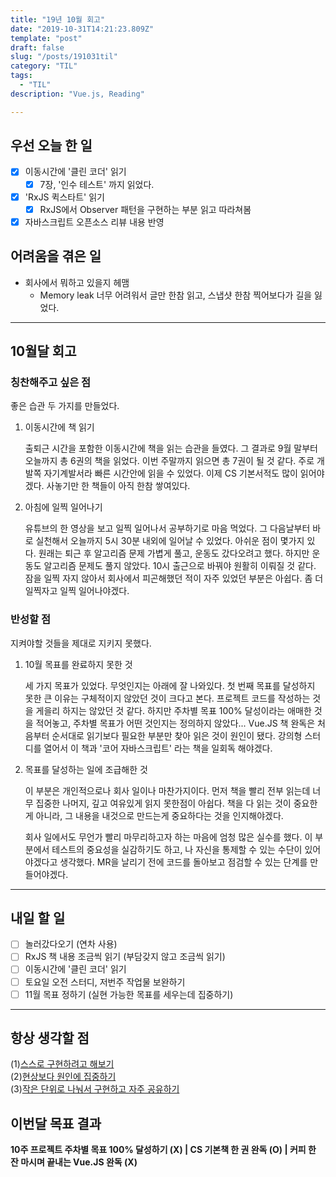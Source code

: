 ```yaml
---
title: "19년 10월 회고"
date: "2019-10-31T14:21:23.809Z"
template: "post"
draft: false
slug: "/posts/191031til"
category: "TIL"
tags:
  - "TIL"
description: "Vue.js, Reading"

---
```


## 우선 오늘 한 일

- [x] 이동시간에 '클린 코더' 읽기
  - [x] 7장, '인수 테스트' 까지 읽었다.
- [x] 'RxJS 퀵스타트' 읽기
  - [x] RxJS에서 Observer 패턴을 구현하는 부분 읽고 따라쳐봄
- [x] 자바스크립트 오픈소스 리뷰 내용 반영

## 어려움을 겪은 일

- 회사에서 뭐하고 있을지 헤맴
  - Memory leak 너무 어려워서 글만 한참 읽고, 스냅샷 한참 찍어보다가 길을 잃었다.

---

## 10월달 회고

### 칭찬해주고 싶은 점

좋은 습관 두 가지를 만들었다.

1. 이동시간에 책 읽기

   출퇴근 시간을 포함한 이동시간에 책을 읽는 습관을 들였다. 그 결과로 9월 말부터 오늘까지 총 6권의 책을 읽었다. 이번 주말까지 읽으면 총 7권이 될 것 같다. 주로 개발쪽 자기계발서라 빠른 시간안에 읽을 수 있었다. 이제 CS 기본서적도 많이 읽어야겠다. 사놓기만 한 책들이 아직 한참 쌓여있다.

2. 아침에 일찍 일어나기

   유튜브의 한 영상을 보고 일찍 일어나서 공부하기로 마음 먹었다. 그 다음날부터 바로 실천해서 오늘까지 5시 30분 내외에 일어날 수 있었다. 아쉬운 점이 몇가지 있다. 원래는 퇴근 후 알고리즘 문제 가볍게 풀고, 운동도 갔다오려고 했다. 하지만 운동도 알고리즘 문제도 풀지 않았다. 10시 출근으로 바꿔야 원활히 이뤄질 것 같다. 잠을 일찍 자지 않아서 회사에서 피곤해했던 적이 자주 있었던 부분은 아쉽다. 좀 더 일찍자고 일찍 일어나야겠다.

### 반성할 점

지켜야할 것들을 제대로 지키지 못했다.

1. 10월 목표를 완료하지 못한 것

   세 가지 목표가 있었다. 무엇인지는 아래에 잘 나와있다. 첫 번째 목표를 달성하지 못한 큰 이유는 구체적이지 않았던 것이 크다고 본다. 프로젝트 코드를 작성하는 것을 게을리 하지는 않았던 것 같다. 하지만 주차별 목표 100% 달성이라는 애매한 것을 적어놓고, 주차별 목표가 어떤 것인지는 정의하지 않았다...
   Vue.JS 책 완독은 처음부터 순서대로 읽기보다 필요한 부분만 찾아 읽은 것이 원인이 됐다. 강의형 스터디를 열어서 이 책과 '코어 자바스크립트' 라는 책을 일회독 해야겠다.

2. 목표를 달성하는 일에 조급해한 것

   이 부분은 개인적으로나 회사 일이나 마찬가지이다. 먼저 책을 빨리 전부 읽는데 너무 집중한 나머지, 깊고 여유있게 읽지 못한점이 아쉽다. 책을 다 읽는 것이 중요한게 아니라, 그 내용을 내것으로 만드는게 중요하다는 것을 인지해야겠다.

   회사 일에서도 무언가 빨리 마무리하고자 하는 마음에 엄청 많은 실수를 했다. 이 부분에서 테스트의 중요성을 실감하기도 하고, 나 자신을 통제할 수 있는 수단이 있어야겠다고 생각했다. MR을 날리기 전에 코드를 돌아보고 점검할 수 있는 단계를 만들어야겠다.

------

## 내일 할 일

- [ ] 놀러갔다오기 (연차 사용)
- [ ] RxJS 책 내용 조금씩 읽기 (부담갖지 않고 조금씩 읽기)
- [ ] 이동시간에 '클린 코더' 읽기
- [ ] 토요일 오전 스터디, 저번주 작업물 보완하기
- [ ] 11월 목표 정하기 (실현 가능한 목표를 세우는데 집중하기)

------



## 항상 생각할 점

(1)<u>스스로 구현하려고 해보기</u> <br>(2)<u>현상보다 원인에 집중하기</u> <br>(3)<u>작은 단위로 나눠서 구현하고 자주 공유하기</u>



## 이번달 목표 결과

**10주 프로젝트 주차별 목표 100% 달성하기 (X) | CS 기본책 한 권 완독 (O) | 커피 한 잔 마시며 끝내는 Vue.JS 완독 (X)**

